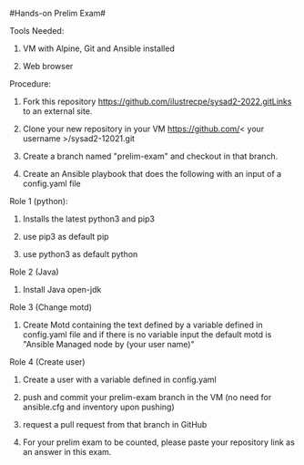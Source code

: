 
#Hands-on Prelim Exam#

Tools Needed:
1. VM with Alpine, Git and Ansible installed

2. Web browser

Procedure:
1. Fork this repository https://github.com/ilustrecpe/sysad2-2022.gitLinks to an external site.

2. Clone your new repository in your VM https://github.com/< your username >/sysad2-12021.git

3. Create a branch named "prelim-exam" and checkout in that branch. 

4. Create an Ansible playbook that does the following with an input of a config.yaml file

Role 1 (python):

1. Installs the latest python3 and pip3

2. use pip3 as default pip 

3. use python3 as default python 

Role 2 (Java)

1. Install Java open-jdk

Role 3 (Change motd)

1. Create Motd containing the text defined by a variable defined in config.yaml file and if there is no variable input the default motd is "Ansible Managed node by (your user name)"

Role 4 (Create user)

1. Create a user with a variable defined in config.yaml

5. push and commit your prelim-exam branch in the VM (no need for ansible.cfg and inventory upon pushing)

6. request a pull request from that branch in GitHub

7. For your prelim exam to be counted, please paste your repository link as an answer in this exam.
